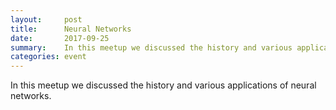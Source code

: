 ```yaml
---
layout:     post
title:      Neural Networks
date:       2017-09-25
summary:    In this meetup we discussed the history and various applications of neural networks.
categories: event
---
```


In this meetup we discussed the history and various applications of neural networks.
